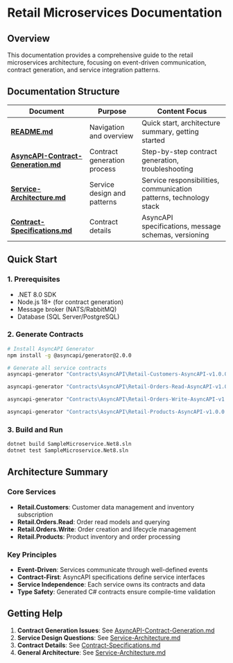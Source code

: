 # Retail Microservices Documentation

## Overview

This documentation provides a comprehensive guide to the retail microservices architecture, focusing on event-driven communication, contract generation, and service integration patterns.

## Documentation Structure

| Document | Purpose | Content Focus |
|----------|---------|---------------|
| **[README.md](./README.md)** | Navigation and overview | Quick start, architecture summary, getting started |
| **[AsyncAPI-Contract-Generation.md](./AsyncAPI-Contract-Generation.md)** | Contract generation process | Step-by-step contract generation, troubleshooting |
| **[Service-Architecture.md](./Service-Architecture.md)** | Service design and patterns | Service responsibilities, communication patterns, technology stack |
| **[Contract-Specifications.md](./Contract-Specifications.md)** | Contract details | AsyncAPI specifications, message schemas, versioning |

## Quick Start

### 1. Prerequisites
- .NET 8.0 SDK
- Node.js 18+ (for contract generation)
- Message broker (NATS/RabbitMQ)
- Database (SQL Server/PostgreSQL)

### 2. Generate Contracts
```bash
# Install AsyncAPI Generator
npm install -g @asyncapi/generator@2.0.0

# Generate all service contracts
asyncapi-generator "Contracts\AsyncAPI\Retail-Customers-AsyncAPI-v1.0.0.yaml" @lagoni/asyncapi-quicktype-template@1.0.2 -o "Retail.Customers\src\CleanArchitecture.Contracts" -p quicktypeLanguage=csharp

asyncapi-generator "Contracts\AsyncAPI\Retail-Orders-Read-AsyncAPI-v1.0.0.yaml" @lagoni/asyncapi-quicktype-template@1.0.2 -o "Retail.Orders.Read\src\CleanArchitecture.Contracts" -p quicktypeLanguage=csharp

asyncapi-generator "Contracts\AsyncAPI\Retail-Orders-Write-AsyncAPI-v1.0.0.yaml" @lagoni/asyncapi-quicktype-template@1.0.2 -o "Retail.Orders.Write\src\CleanArchitecture.Contracts" -p quicktypeLanguage=csharp

asyncapi-generator "Contracts\AsyncAPI\Retail-Products-AsyncAPI-v1.0.0.yaml" @lagoni/asyncapi-quicktype-template@1.0.2 -o "Retail.Products\src\CleanArchitecture.Contracts" -p quicktypeLanguage=csharp
```

### 3. Build and Run
```bash
dotnet build SampleMicroservice.Net8.sln
dotnet test SampleMicroservice.Net8.sln
```

## Architecture Summary

### Core Services
- **Retail.Customers**: Customer data management and inventory subscription
- **Retail.Orders.Read**: Order read models and querying  
- **Retail.Orders.Write**: Order creation and lifecycle management
- **Retail.Products**: Product inventory and order processing

### Key Principles
- **Event-Driven**: Services communicate through well-defined events
- **Contract-First**: AsyncAPI specifications define service interfaces
- **Service Independence**: Each service owns its contracts and data
- **Type Safety**: Generated C# contracts ensure compile-time validation

## Getting Help

1. **Contract Generation Issues**: See [AsyncAPI-Contract-Generation.md](./AsyncAPI-Contract-Generation.md)
2. **Service Design Questions**: See [Service-Architecture.md](./Service-Architecture.md)
3. **Contract Details**: See [Contract-Specifications.md](./Contract-Specifications.md)
4. **General Architecture**: See [Service-Architecture.md](./Service-Architecture.md)

